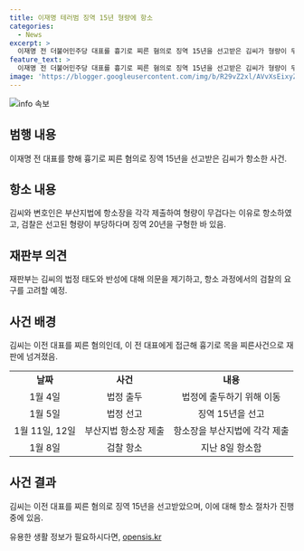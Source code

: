 ```yaml
---
title: 이재명 테러범 징역 15년 형량에 항소
categories:
  - News
excerpt: >
  이재명 전 더불어민주당 대표를 흉기로 찌른 혐의로 징역 15년을 선고받은 김씨가 형량이 무겁다며 항소했다. 김씨와 김씨의 변호인은 항소장을 부산지법에 제출했고, 검찰도 지난 8일 항소했다. 형사6부는 김씨의 행위를 선거제도와 대의민주주의에 대한 중대한 도전이자 파괴 시도로 판단하고, 김씨는 최후변론에서 이재명에게 미안하다는 뜻을 나타내기도 했다. 
feature_text: >
  이재명 전 더불어민주당 대표를 흉기로 찌른 혐의로 징역 15년을 선고받은 김씨가 형량이 무겁다며 항소했다. 김씨와 김씨의 변호인은 항소장을 부산지법에 제출했고, 검찰도 지난 8일 항소했다. 형사6부는 김씨의 행위를 선거제도와 대의민주주의에 대한 중대한 도전이자 파괴 시도로 판단하고, 김씨는 최후변론에서 이재명에게 미안하다는 뜻을 나타내기도 했다. 
image: 'https://blogger.googleusercontent.com/img/b/R29vZ2xl/AVvXsEixyZcFfHzMRdzZMjFBmAUKJYCLCGyLL1o632UiGVXcaFdKo_bkvkuCioo0uUKlGfBVcT3P84aROyZIXSBEx3Aw5nCQ3pTgDom1WDC4m8eifvWiAmWEEVb4x6G_l8C0QH225ldMjyaFvpxGEBGNO37VmDTDMHGhJPq73UglMfDca1-0aw/s1600/blogspot.png'
---
```


<p><img src="https://blogger.googleusercontent.com/img/b/R29vZ2xl/AVvXsEixyZcFfHzMRdzZMjFBmAUKJYCLCGyLL1o632UiGVXcaFdKo_bkvkuCioo0uUKlGfBVcT3P84aROyZIXSBEx3Aw5nCQ3pTgDom1WDC4m8eifvWiAmWEEVb4x6G_l8C0QH225ldMjyaFvpxGEBGNO37VmDTDMHGhJPq73UglMfDca1-0aw/s1600/blogspot.png" alt="info 속보" /></p>

<h2 data-ke-size="size26">범행 내용</h2>

<p data-ke-size="size16">이재명 전 대표를 향해 흉기로 찌른 혐의로 징역 15년을 선고받은 김씨가 항소한 사건.</p>

<h2 data-ke-size="size26">항소 내용</h2>

<p data-ke-size="size16">김씨와 변호인은 부산지법에 항소장을 각각 제출하여 형량이 무겁다는 이유로 항소하였고, 검찰은 선고된 형량이 부당하다며 징역 20년을 구형한 바 있음.</p>

<h2 data-ke-size="size26">재판부 의견</h2>

<p data-ke-size="size16">재판부는 김씨의 법정 태도와 반성에 대해 의문을 제기하고, 항소 과정에서의 검찰의 요구를 고려할 예정.</p>

<h2 data-ke-size="size26">사건 배경</h2>

<p data-ke-size="size16">김씨는 이전 대표를 찌른 혐의인데, 이 전 대표에게 접근해 흉기로 목을 찌른사건으로 재판에 넘겨졌음.</p>

<table>
    <tr>
        <td style="text-align: center; height: 17px;"><b>날짜</b></td>
        <td style="text-align: center; height: 17px;"><b>사건</b></td>
        <td style="text-align: center; height: 17px;"><b>내용</b></td>
    </tr>
    <tr>
        <td style="text-align: center; height: 17px;">1월 4일</td>
        <td style="text-align: center; height: 17px;">법정 출두</td>
        <td style="text-align: center; height: 17px;">법정에 출두하기 위해 이동</td>
    </tr>
    <tr>
        <td style="text-align: center; height: 17px;">1월 5일</td>
        <td style="text-align: center; height: 17px;">법정 선고</td>
        <td style="text-align: center; height: 17px;">징역 15년을 선고</td>
    </tr>
    <tr>
        <td style="text-align: center; height: 17px;">1월 11일, 12일</td>
        <td style="text-align: center; height: 17px;">부산지법 항소장 제출</td>
        <td style="text-align: center; height: 17px;">항소장을 부산지법에 각각 제출</td>
    </tr>
    <tr>
        <td style="text-align: center; height: 17px;">1월 8일</td>
        <td style="text-align: center; height: 17px;">검찰 항소</td>
        <td style="text-align: center; height: 17px;">지난 8일 항소함</td>
    </tr>
</table>

<h2 data-ke-size="size26">사건 결과</h2>

<p data-ke-size="size16">김씨는 이전 대표를 찌른 혐의로 징역 15년을 선고받았으며, 이에 대해 항소 절차가 진행 중에 있음.</p>
유용한 생활 정보가 필요하시다면, <a href="https://opensis.kr" rel="dofollow">opensis.kr</a>


